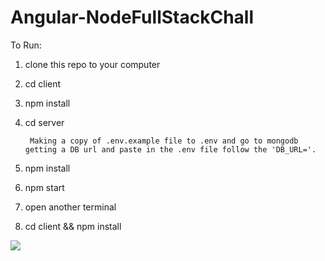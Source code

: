 # Angular-NodeFullStackChall

To Run:

1. clone this repo to your computer

2. cd client 

3. npm install

4. cd server

        Making a copy of .env.example file to .env and go to mongodb getting a DB url and paste in the .env file follow the 'DB_URL='.  


5. npm install

6. npm start

7. open another terminal

8. cd client && npm install



<img src="https://github.com/kekohuke/Angular-NodeFullStackChall/blob/master/screenshorts/sign%20up%202%20page.PNG" >

